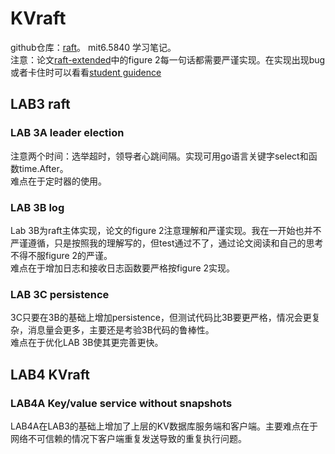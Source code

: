 # KVraft

github仓库：[raft](https://github.com/sss665/raft)。 
mit6.5840 学习笔记。  
注意：论文[raft-extended](https://pdos.csail.mit.edu/6.824/papers/raft-extended.pdf)中的figure 2每一句话都需要严谨实现。在实现出现bug或者卡住时可以看看[student guidence](https://thesquareplanet.com/blog/students-guide-to-raft)
## LAB3 raft
### LAB 3A leader election 
注意两个时间：选举超时，领导者心跳间隔。实现可用go语言关键字select和函数time.After。  
难点在于定时器的使用。
### LAB 3B log
Lab 3B为raft主体实现，论文的figure 2注意理解和严谨实现。我在一开始也并不严谨遵循，只是按照我的理解写的，但test通过不了，通过论文阅读和自己的思考不得不服figure 2的严谨。  
难点在于增加日志和接收日志函数要严格按figure 2实现。
### LAB 3C persistence
3C只要在3B的基础上增加persistence，但测试代码比3B要更严格，情况会更复杂，消息量会更多，主要还是考验3B代码的鲁棒性。  
难点在于优化LAB 3B使其更完善更快。
## LAB4 KVraft
### LAB4A Key/value service without snapshots
LAB4A在LAB3的基础上增加了上层的KV数据库服务端和客户端。主要难点在于网络不可信赖的情况下客户端重复发送导致的重复执行问题。  




